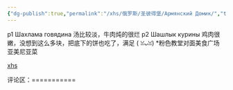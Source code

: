 ```yaml
---
{"dg-publish":true,"permalink":"/xhs/俄罗斯/圣彼得堡/Армянский Домик/","tags":["rednote","圣彼得堡"],"created":"2025-03-17T22:39:32.080+08:00","updated":"2025-03-20T22:46:14.667+08:00"}
---
```


 

p1 Шахлама говядина 汤比较淡，牛肉炖的很烂
p2 Шашлык курины 鸡肉很嫩，没想到这么多块，把底下的饼也吃了，满足 ( ꈍᴗꈍ)
*粉色教堂对面美食广场 亚美尼亚菜

[xhs](https://www.xiaohongshu.com/explore/63d0328700000000220390c1?xsec_token=ABt8K5Kr5csT2H1Qi_xWBkk32YPDSknAJrsc21u_EZCuQ=&xsec_source=pc_user)

评论区：===========

